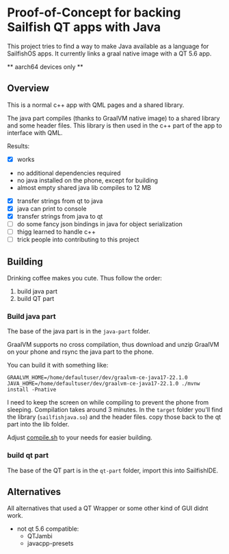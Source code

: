 # Proof-of-Concept for backing Sailfish QT apps with Java

This project tries to find a way to make Java available as a language for SailfishOS apps.
It currently links a graal native image with a QT 5.6 app.

** aarch64 devices only ** 

## Overview
This is a normal c++ app with QML pages and a shared library.

The java part compiles (thanks to GraalVM native image) to a shared library and some header files.
This library is then used in the c++ part of the app to interface with QML.

Results:
 - [x] works
 - no additional dependencies required
 - no java installed on the phone, except for building
 - almost empty shared java lib compiles to 12 MB
 - [x] transfer strings from qt to java
 - [x] java can print to console
 - [x] transfer strings from java to qt
 - [ ] do some fancy json bindings in java for object serialization
 - [ ] thigg learned to handle c++
 - [ ] trick people into contributing to this project
## Building
Drinking coffee makes you cute. Thus follow the order:
 1. build java part
 2. build QT part

### Build java part
The base of the java part is in the `java-part` folder.

GraalVM supports no cross compilation, thus download and unzip GraalVM on your phone and rsync the java part to the phone.

You can build it with something like:
```
GRAALVM_HOME=/home/defaultuser/dev/graalvm-ce-java17-22.1.0 JAVA_HOME=/home/defaultuser/dev/graalvm-ce-java17-22.1.0 ./mvnw install -Pnative
```

I need to keep the screen on while compiling to prevent the phone from sleeping. Compilation takes around 3 minutes.
In the `target` folder you'll find the library (`sailfishjava.so`) and the header files. copy those back to the qt part into the lib folder.

Adjust [compile.sh](java-part/compile.sh) to your needs for easier building.

### build qt part

The base of the QT part is in the `qt-part` folder, import this into SailfishIDE.


## Alternatives
All alternatives that used a QT Wrapper or some other kind of GUI didnt work.

  - not qt 5.6 compatible:
    - QTJambi
    - javacpp-presets

